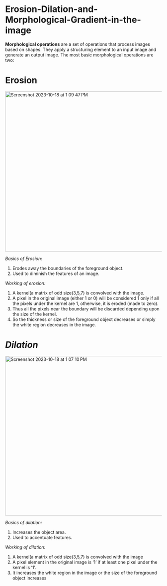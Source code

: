 # Erosion-Dilation-and-Morphological-Gradient-in-the-image

**Morphological operations** are a set of operations that process images based on shapes. They apply a structuring element to an input image and generate an output image. 
The most basic morphological operations are two: 
# **Erosion**

<img width="513" alt="Screenshot 2023-10-18 at 1 09 47 PM" src="https://github.com/adityagaur0/Erosion-Dilation-and-Morphological-Gradient-in-the-image/assets/112656570/d1cbe6db-29b0-4db8-9c8b-540852d5e530">

  *Basics of Erosion:*
  1. Erodes away the boundaries of the foreground object.
  2. Used to diminish the features of an image.
  
  *Working of erosion:*
  1. A kernel(a matrix of odd size(3,5,7) is convolved with the image.
  2. A pixel in the original image (either 1 or 0) will be considered 1 only if all the pixels under the kernel are 1, otherwise, it is eroded (made to zero).
  3. Thus all the pixels near the boundary will be discarded depending upon the size of the kernel.
  4. So the thickness or size of the foreground object decreases or simply the white region decreases in the image.
# ***Dilation***

<img width="511" alt="Screenshot 2023-10-18 at 1 07 10 PM" src="https://github.com/adityagaur0/Erosion-Dilation-and-Morphological-Gradient-in-the-image/assets/112656570/ebfe226b-aca1-4427-964e-772d8ee481cd">

  *Basics of dilation:*
  1. Increases the object area.
  2. Used to accentuate features.

  *Working of dilation:*
  1. A kernel(a matrix of odd size(3,5,7) is convolved with the image
  2. A pixel element in the original image is ‘1’ if at least one pixel under the kernel is ‘1’.
  3. It increases the white region in the image or the size of the foreground object increases 


